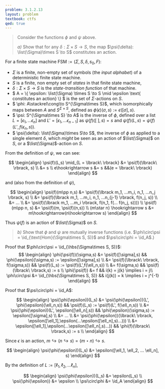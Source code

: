 ```yaml
---
problem: 3.1.2.13
layout: problem
textbook: ctfs
qed: true
---
```


> Consider the functions $\phi$ and $\psi$ above.
>
> _a)_ Show that for any
> $\delta:\Sigma\times S\to S$, the map $\psi(\delta): \list(\Sigma)\times
> S \to S$ constitutes an action.

For a finite state machine $\text{FSM} := (\Sigma, S, \delta, s_0, F)$:
 - $\Sigma$ is a finite, non-empty set of symbols (the _input alphabet_) of a
   deterministic finite state machine.
 - $S$ is a finite, non empty set of _states_ in that finite state machine,
 - $\delta:\Sigma\times S\to S$ is the _state-transition function_ of that
   machine.
 - $ A = \\{ \epsilon: \list(\Sigma) \times S \to S \mid \epsilon \text{
   constitutes an action} \\} $ is the set of $\Sigma$-actions on $S$.
 - $ \phi: A\stackrel\cong\to S^{\Sigma\times S}$, which isomorphically
   maps between $A$ and $S^{\Sigma\times S}$, defined as $\phi(\epsilon)(\sigma,
   s) := \epsilon(\lbrack\sigma\rbrack, s)$.
 - $ \psi: S^{\Sigma\times S} \to A$ is the inverse of $\phi$, defined over a
   list $L=[\epsilon_1,...\epsilon_n]$ and $L' = [\epsilon_1,...\epsilon_{n-1}]$
   as $\psi(f)(\lbrack\ \rbrack,s) = s$ and $\psi(f)(L,s) = \psi(f)(L',
   f(\epsilon_n, s))$.
 - $ \psi(\delta): \list(\Sigma)\times S\to S$, the inverse of $\phi$ as
   applied to a single element $\delta$, which _might_ be seen as an action of
   $\list(\Sigma)$ on $S$, or a $\list(\Sigma)$-action on $S$.

From the definition of $\psi$, we can see:

$$ 
\begin{align}
\psi(f)(L,s) \mid_{L = \lbrack\ \rbrack} 
&= \psi(f)(\lbrack\ \rbrack, s) \\
&= s \\
e\hookrightarrow s &= s &&(e = \lbrack\ \rbrack)
\end{align}
$$

and (also from the definition of $\psi$),

$$
\begin{align}
\psi(f)(m\pp n,s) 
&= \psi(f)(\lbrack m_1, ...m_i, n_1, ...n_j \rbrack, s) \\
&= \psi(f)(\lbrack m_1, ...m_i, n_1, ...n_{j-1} \rbrack, f(n_j, s)) \\
&= ... \\
&= \psi(f)(\lbrack m_1, ...m_i \rbrack, f(n_1, f(... f(n_j, s)))) \\
\psi(f)(m\pp n, s) &= \psi(f)(m, \psi(f)(n,s)) \\
(m\star n) \hookrightarrow s &= m\hookrightarrow(n\hookrightarrow s)
\end{align}
$$

Thus $\psi(f)$ is an action of $\list(\Sigma)$ on $S$.

> _b)_ Show that $\phi$ and $\psi$ are mutually inverse functions (i.e.
> $\phi\circ\psi = \id_{\text{Hom}(\Sigma\times S, S)}$ and $\psi\circ\phi =
> \id_A$.)

Proof that $\phi\circ\psi = \id_{\hbs(\Sigma\times S, S)}$:
$$
\begin{align}
\phi(\psi(f))(\sigma,s) 
  &= \psi(f)([\sigma],s) 
    && \phi(\epsilon)(\sigma,s) := \epsilon([\sigma],s) \\ 
  &= \psi(f)(\lbrack\ \rbrack, f(\sigma,s))
    && \psi(f)(L,s) := \psi(f)(L',f(\ell_n,s)) \\
  &= f(\sigma,s)
    && \psi(f)(\lbrack\ \rbrack,s) := s \\
\phi(\psi(f))  &= f
    && i(k) = j(k) \implies i = j\\
\phi\circ\psi &= \id_{\hbs(\Sigma\times S, S)}
    && i(j(k)) = k \implies i = j^{-1}
\end{align}
$$

Proof that $\psi\circ\phi = \id_A$:

$$
\begin{align}
\psi(\phi(\epsilon))(L,s) 
  &= \psi(\phi(\epsilon))(L', \phi(\epsilon)(\ell_n,s))
    && \psi(f)(L,s) := \psi(f)(L', f(\ell_n,s)) \\
  &= \psi(\phi(\epsilon))(L', \epsilon([\ell_n],s))
    && \phi(\epsilon)(\sigma,s) := \epsilon([\sigma],s) \\
  &= ... \\
  &= \psi(\phi(\epsilon))(\lbrack\ \rbrack, \epsilon([\ell_1],\epsilon(...\epsilon([\ell_n],s)...))) \\
  &= \epsilon([\ell_1],\epsilon(...\epsilon([\ell_n],s)...)) 
    && \phi(f)(\lbrack\ \rbrack,s) := s \\
\end{align}
$$

Since $\epsilon$ is an action, $m\hookrightarrow(n\hookrightarrow s) = (m\star
n)\hookrightarrow s$.

$$
\begin{align}
\psi(\phi(\epsilon))(L,s)  &= \epsilon([\ell_1, \ell_2, ... \ell_n], s) 
\end{align}
$$

By the definition of $L := [\ell_1, \ell_2,...\ell_n]$,

$$
\begin{align}
\psi(\phi(\epsilon))(L,s) &= \epsilon(L,s) \\
\psi(\phi(\epsilon)) &= \epsilon \\
\psi\circ\phi &= \id_A
\end{align}
$$
